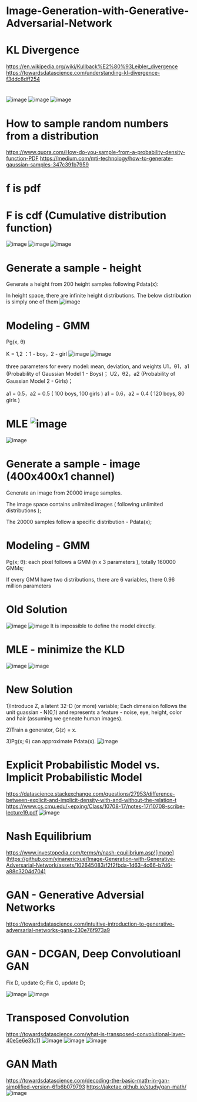 # Image-Generation-with-Generative-Adversarial-Network

# KL Divergence
https://en.wikipedia.org/wiki/Kullback%E2%80%93Leibler_divergence
https://towardsdatascience.com/understanding-kl-divergence-f3ddc8dff254
#
![image](https://github.com/yinanericxue/Image-Generation-with-Generative-Adversarial-Network/assets/102645083/02b4614b-c5f3-4150-ae61-953585d263ef)
![image](https://github.com/yinanericxue/Image-Generation-with-Generative-Adversarial-Network/assets/102645083/83b5e5d0-549d-4829-a213-894af2da3a1c)
![image](https://github.com/yinanericxue/Image-Generation-with-Generative-Adversarial-Network/assets/102645083/223454e6-0494-45b8-8083-743cf77e74b2)

# How to sample random numbers from a distribution
https://www.quora.com/How-do-you-sample-from-a-probability-density-function-PDF
https://medium.com/mti-technology/how-to-generate-gaussian-samples-347c391b7959



# f is pdf
# F is cdf (Cumulative distribution function)
![image](https://github.com/yinanericxue/Image-Generation-with-Generative-Adversarial-Network/assets/102645083/aa719b88-266e-4c9e-8b9b-fe45af3663fe)
![image](https://github.com/yinanericxue/Image-Generation-with-Generative-Adversarial-Network/assets/102645083/438109b3-1122-4b66-b3db-2569d11a794c)
![image](https://github.com/yinanericxue/Image-Generation-with-Generative-Adversarial-Network/assets/102645083/37d53f1d-b8d7-4da7-a745-13a900fd0c48)



# Generate a sample - height 

Generate a height from 200 height samples following Pdata(x):

In height space, there are infinite height distributions. The below distribution is simply one of them
![image](https://github.com/yinanericxue/Image-Generation-with-Generative-Adversarial-Network/assets/102645083/b28b5457-6725-4975-9939-19c473060a57)






# Modeling - GMM

Pg(x, θ)


K = 1,2 ：1 - boy，2 - girl
![image](https://github.com/yinanericxue/Image-Generation-with-Generative-Adversarial-Network/assets/102645083/24532010-2a0e-4501-b103-e797671e8d3d)
![image](https://github.com/yinanericxue/Image-Generation-with-Generative-Adversarial-Network/assets/102645083/91c6838f-1e45-41af-a2a3-b49e5ac40a4e)


three parameters for every model: mean, deviation, and weights
U1，θ1，a1 (Probability of Gaussian Model 1 - Boys)；
U2，θ2，a2 (Probability of Gaussian Model 2 - Girls)；

a1 = 0.5，a2 = 0.5  ( 100 boys, 100 girls )
a1 = 0.6，a2 = 0.4  ( 120 boys, 80 girls )




# MLE ![image](https://github.com/yinanericxue/Image-Generation-with-Generative-Adversarial-Network/assets/102645083/dbcfd248-01c1-44ff-a3e9-dd74f2f53e07)
![image](https://github.com/yinanericxue/Image-Generation-with-Generative-Adversarial-Network/assets/102645083/db24ae97-c8c7-4c24-8563-4c3ca0185253)



#  Generate a sample - image  (400x400x1 channel)

Generate an image from 20000 image samples.

The image space contains unlimited images ( following unlimited distributions );

The 20000 samples follow a specific distribution - Pdata(x);


# Modeling - GMM
 
Pg(x; θ): each pixel follows a GMM (n x 3 parameters ), totally 160000 GMMs; 

If every GMM have two distributions, there are 6 variables, there 0.96 million parameters




# Old Solution
![image](https://github.com/yinanericxue/Image-Generation-with-Generative-Adversarial-Network/assets/102645083/c46203ea-31ac-4396-a31f-093eb30673fa)
![image](https://github.com/yinanericxue/Image-Generation-with-Generative-Adversarial-Network/assets/102645083/e8673b99-9f9b-4818-87ab-bd6bd710136b)
It is impossible to define the model directly.



# MLE - minimize the KLD
![image](https://github.com/yinanericxue/Image-Generation-with-Generative-Adversarial-Network/assets/102645083/bc805fb9-254c-46b9-ac45-59e9fd9e90b4)
![image](https://github.com/yinanericxue/Image-Generation-with-Generative-Adversarial-Network/assets/102645083/3ef728db-1856-46aa-903c-781ac5ac5271)



# New Solution

1)Introduce Z, a latent 32-D (or more) variable;
Each dimension follows the unit guassian - N(0,1) and represents a feature - noise, eye, height, color and hair (assuming we geneate human images).

2)Train a generator, G(z) = x.

3)Pg(x; θ) can approximate Pdata(x).
![image](https://github.com/yinanericxue/Image-Generation-with-Generative-Adversarial-Network/assets/102645083/3884b2ee-1017-430e-989b-3d0094cbc1ff)



# Explicit Probabilistic Model vs. Implicit Probabilistic Model
https://datascience.stackexchange.com/questions/27953/difference-between-explicit-and-implicit-density-with-and-without-the-relation-t
https://www.cs.cmu.edu/~epxing/Class/10708-17/notes-17/10708-scribe-lecture19.pdf
![image](https://github.com/yinanericxue/Image-Generation-with-Generative-Adversarial-Network/assets/102645083/5abc9b36-5065-4fc8-b815-6714269fd816)



# Nash Equilibrium
https://www.investopedia.com/terms/n/nash-equilibrium.asp![image](https://github.com/yinanericxue/Image-Generation-with-Generative-Adversarial-Network/assets/102645083/f2f2fbda-1d63-4c66-b7d6-a88c3204d704)


# GAN - Generative Adversial Networks
https://towardsdatascience.com/intuitive-introduction-to-generative-adversarial-networks-gans-230e76f973a9



# GAN  - DCGAN, Deep Convolutioanl GAN

Fix D, update G;
Fix G, update D;

![image](https://github.com/yinanericxue/Image-Generation-with-Generative-Adversarial-Network/assets/102645083/d8ea99b0-7034-4943-9ca1-5b5511a71d1b)
![image](https://github.com/yinanericxue/Image-Generation-with-Generative-Adversarial-Network/assets/102645083/cbec56dc-dc01-470e-ac85-7ebc3574de65)



# Transposed Convolution
https://towardsdatascience.com/what-is-transposed-convolutional-layer-40e5e6e31c11
![image](https://github.com/yinanericxue/Image-Generation-with-Generative-Adversarial-Network/assets/102645083/85587f85-d7fd-49a7-a5b6-738c23cd120c)
![image](https://github.com/yinanericxue/Image-Generation-with-Generative-Adversarial-Network/assets/102645083/53cca4b1-97c5-4df5-9c25-0d136f7014e9)
![image](https://github.com/yinanericxue/Image-Generation-with-Generative-Adversarial-Network/assets/102645083/ff5a63fe-f3f9-48fa-a34a-a57fb29c96f9)


# GAN Math
https://towardsdatascience.com/decoding-the-basic-math-in-gan-simplified-version-6fb6b079793
https://jaketae.github.io/study/gan-math/
![image](https://github.com/yinanericxue/Image-Generation-with-Generative-Adversarial-Network/assets/102645083/40ad7151-ae47-4c18-b288-ffeafcd24ac9)



